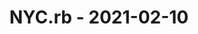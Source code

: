 ---
layout: post
title: NYC.rb - 2021-02-10
datetime: 2021-02-10 17:30:00.000000000 -05:00
name: NYC.rb
external_url: https://www.meetup.com/NYC-rb/events/275734901/
online_event: true
year_month: 2021-02
---